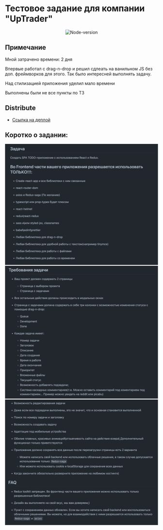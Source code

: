 # Тестовое задание для компании "UpTrader"

<p align="center">
   <img src="https://img.shields.io/badge/node.js-v18.12.1-success" alt="Node-version">
</p>

## Примечание
<p>Мной затрачено времени: 2 дня</p>
<p>Впервые работал с drag-n-drop и решил сдлеать на ванильном JS без доп. фреймворков для этого. Так было интересней выполнять задачу.</p>
<p>Над стилизацией приложения уделил мало времени</p>
<p>Выполнены были не все пункты по ТЗ</p>

## Distribute

- [Ссылка на деплой](https://up-trader-test-task.vercel.app/)

## Коротко о задании:

![задание ч.1](readme-images/One.png)
![задание ч.2](readme-images/Two.png)
![задание ч.3](readme-images/Three.png)
